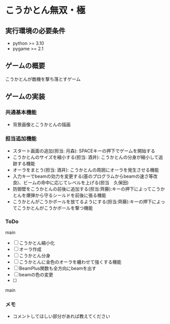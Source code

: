 # こうかとん無双・極

## 実行環境の必要条件
* python >= 3.10
* pygame >= 2.1

## ゲームの概要
こうかとんが敵機を撃ち落とすゲーム

## ゲームの実装
### 共通基本機能
* 背景画像とこうかとんの描画

### 担当追加機能
* スタート画面の追加(担当: 月森): SPACEキーの押下でゲームを開始する
* こうかとんのサイズを縮小する(担当: 酒井): こうかとんの分身が縮小して追跡する機能
* オーラをまとう(担当: 酒井): こうかとんの周囲にオーラを発生させる機能
* 入力キーでbeamの効力を変更する(基のプログラムからbeamの速さ等改良)、ビームの命中に応じてレベルを上げる(担当　久保田)
* 防御壁をこうかとんの前後に追加する(担当:齊藤):キーの押下によってこうかとんを爆弾から守るシールドを前後に張る機能
* こうかとんがこうかボールを放てるようにする(担当:齊藤):キーの押下によってこうかとんがこうかボールを撃つ機能

### ToDo
main
- [ ] こうかとん縮小化
- [ ] オーラ作成
- [ ] こうかとん分身
- [ ] こうかとんに金色のオーラを纏わせて強くする機能
- [ ] BeamPlus関数も全方向にbeamを出す
- [ ] beamの色の変更
- [ ] 
main
### メモ
* コメントしてほしい部分があれば教えてください
 
